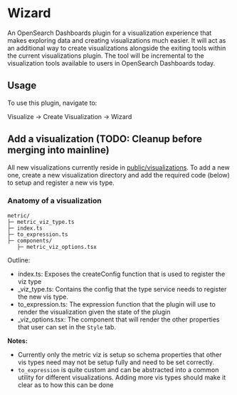 # Wizard

An OpenSearch Dashboards plugin for a visualization experience that makes exploring data and creating visualizations much easier. It will act as an additional way to create visualizations alongside the exiting tools within the current visualizations plugin. The tool will be incremental to the visualization tools available to users in OpenSearch Dashboards today.

## Usage

To use this plugin, navigate to:

Visualize -> Create Visualization -> Wizard

## Add a visualization (TODO: Cleanup before merging into mainline)

All new visualizations currently reside in [public/visualizations](./public/visualizations). To add a new one, create a new visualization directory and add the required code (below) to setup and register a new vis type.

### Anatomy of a visualization

```
metric/
├─ metric_viz_type.ts
├─ index.ts
├─ to_expression.ts
├─ components/
   ├─ metric_viz_options.tsx
```

Outline:
- index.ts: Exposes the create<Viz>Config function that is used to register the viz type
- <vizName>_viz_type.ts: Contains the config that the type service needs to register the new vis type.
- to_expression.ts: The expression function that the plugin will use to render the visualization given the state of the plugin
- <vizName>_viz_options.tsx: The component that will render the other properties that user can set in the `Style` tab. 

**Notes:**

- Currently only the metric viz is setup so schema properties that other vis types need may not be setup fully and need to be set correctly. 
- `to_expression` is quite custom and can be abstracted into a common utility for different visualizations. Adding more vis types should make it clear as to how this can be done

